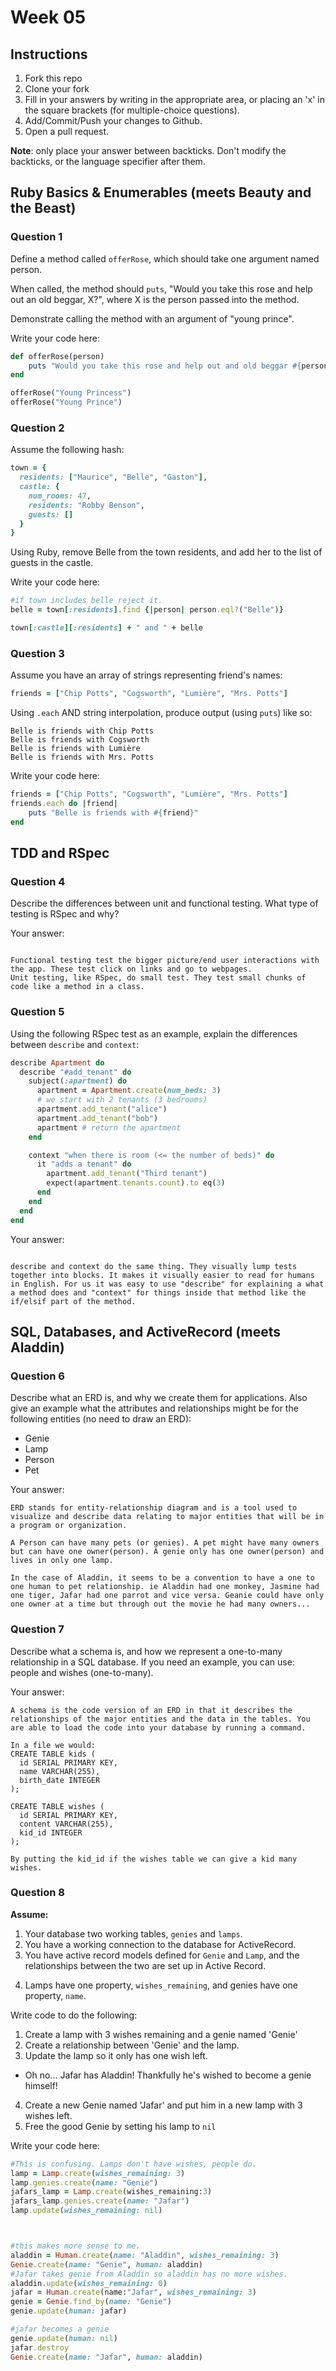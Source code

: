 # Week 05

## Instructions

1. Fork this repo
2. Clone your fork
3. Fill in your answers by writing in the appropriate area, or placing an 'x' in
the square brackets (for multiple-choice questions).
4. Add/Commit/Push your changes to Github.
5. Open a pull request.

**Note**: only place your answer between backticks. Don't modify the backticks,
or the language specifier after them.

## Ruby Basics & Enumerables (meets Beauty and the Beast)

### Question 1

Define a method called `offerRose`, which should take one argument named person.

When called, the method should `puts`, "Would you take this rose and help out
an old beggar, X?", where X is the person passed into the method.

Demonstrate calling the method with an argument of "young prince".

Write your code here:
```ruby
def offerRose(person)
    puts "Would you take this rose and help out and old beggar #{person}"
end

offerRose("Young Princess")
offerRose("Young Prince")
```

### Question 2

Assume the following hash:

```ruby
town = {
  residents: ["Maurice", "Belle", "Gaston"],
  castle: {
    num_rooms: 47,
    residents: "Robby Benson",
    guests: []
  }
}
```

Using Ruby, remove Belle from the town residents, and
add her to the list of guests in the castle.

Write your code here:
```ruby
#if town includes belle reject it.
belle = town[:residents].find {|person| person.eql?("Belle")}

town[:castle][:residents] + " and " + belle

```

### Question 3

Assume you have an array of strings representing friend's names:

```ruby
friends = ["Chip Potts", "Cogsworth", "Lumière", "Mrs. Potts"]
```

Using `.each` AND string interpolation, produce output (using `puts`) like so:

```
Belle is friends with Chip Potts
Belle is friends with Cogsworth
Belle is friends with Lumière
Belle is friends with Mrs. Potts
```

Write your code here:
```ruby
friends = ["Chip Potts", "Cogsworth", "Lumière", "Mrs. Potts"]
friends.each do |friend|
    puts "Belle is friends with #{friend}"
end
```

## TDD and RSpec

### Question 4

Describe the differences between unit and functional testing. What type of testing is RSpec and why?

Your answer:
```text

Functional testing test the bigger picture/end user interactions with the app. These test click on links and go to webpages.
Unit testing, like RSpec, do small test. They test small chunks of code like a method in a class.  
```

### Question 5

Using the following RSpec test as an example, explain the differences between `describe` and `context`:

```ruby
describe Apartment do
  describe "#add_tenant" do
    subject(:apartment) do
      apartment = Apartment.create(num_beds: 3)
      # we start with 2 tenants (3 bedrooms)
      apartment.add_tenant("alice")
      apartment.add_tenant("bob")
      apartment # return the apartment
    end

    context "when there is room (<= the number of beds)" do
      it "adds a tenant" do
        apartment.add_tenant("Third tenant")
        expect(apartment.tenants.count).to eq(3)
      end
    end
  end
end
```

Your answer:
```text

describe and context do the same thing. They visually lump tests together into blocks. It makes it visually easier to read for humans in English. For us it was easy to use "describe" for explaining a what a method does and "context" for things inside that method like the if/elsif part of the method.
```

## SQL, Databases, and ActiveRecord (meets Aladdin)

### Question 6

Describe what an ERD is, and why we create them for applications. Also give an
example what the attributes and relationships might be for the following
entities (no need to draw an ERD):
<!-- Maybe clarify whether they're meant to give relationships between all four entities or... -->
* Genie
* Lamp
* Person
* Pet

Your answer:
```
ERD stands for entity-relationship diagram and is a tool used to visualize and describe data relating to major entities that will be in a program or organization.

A Person can have many pets (or genies). A pet might have many owners but can have one owner(person). A genie only has one owner(person) and lives in only one lamp.

In the case of Aladdin, it seems to be a convention to have a one to one human to pet relationship. ie Aladdin had one monkey, Jasmine had one tiger, Jafar had one parrot and vice versa. Geanie could have only one owner at a time but through out the movie he had many owners...

```

### Question 7

Describe what a schema is, and how we represent a one-to-many relationship in a
SQL database. If you need an example, you can use: people and wishes
(one-to-many).

Your answer:
```
A schema is the code version of an ERD in that it describes the relationships of the major entities and the data in the tables. You are able to load the code into your database by running a command.

In a file we would:
CREATE TABLE kids (
  id SERIAL PRIMARY KEY,
  name VARCHAR(255),
  birth_date INTEGER
);

CREATE TABLE wishes (
  id SERIAL PRIMARY KEY,
  content VARCHAR(255),
  kid_id INTEGER
);

By putting the kid_id if the wishes table we can give a kid many wishes.
```

### Question 8

**Assume:**
1. Your database two working tables, `genies` and `lamps`.
2. You have a working connection to the database for ActiveRecord.
3. You have active record models defined for `Genie` and `Lamp`, and the
relationships between the two are set up in Active Record.
<!-- Do we want to specify what kind of relationship they have, in case some students aren't familiar with the mythology...? -->
4. Lamps have one property, `wishes_remaining`, and genies have one property, `name`.

Write code to do the following:

1. Create a lamp with 3 wishes remaining and a genie named 'Genie'
2. Create a relationship between 'Genie' and the lamp.
3. Update the lamp so it only has one wish left.
  * Oh no... Jafar has Aladdin! Thankfully he's wished to become a genie himself!
4. Create a new Genie named 'Jafar' and put him in a new lamp with 3 wishes left.
5. Free the good Genie by setting his lamp to `nil`


Write your code here:
```ruby
#This is confusing. Lamps don't have wishes, people do.
lamp = Lamp.create(wishes_remaining: 3)
lamp.genies.create(name: "Genie")
jafars_lamp = Lamp.create(wishes_remaining:3)
jafars_lamp.genies.create(name: "Jafar")
lamp.update(wishes_remaining: nil)



#this makes more sense to me.
aladdin = Human.create(name: "Aladdin", wishes_remaining: 3)
Genie.create(name: "Genie", human: aladdin)
#Jafar takes genie from Aladdin so aladdin has no more wishes.
aladdin.update(wishes_remaining: 0)
jafar = Human.create(name:"Jafar", wishes_remaining: 3)
genie = Genie.find_by(name: "Genie")
genie.update(human: jafar)

#jafar becomes a genie
genie.update(human: nil)
jafar.destroy
Genie.create(name: "Jafar", human: aladdin)




```
